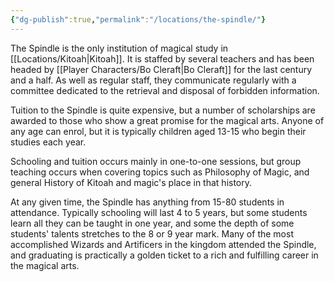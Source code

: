 ```yaml
---
{"dg-publish":true,"permalink":"/locations/the-spindle/"}
---
```


The Spindle is the only institution of magical study in [[Locations/Kitoah\|Kitoah]]. It is staffed by several teachers and has been headed by [[Player Characters/Bo Cleraft\|Bo Cleraft]] for the last century and a half. As well as regular staff, they communicate regularly with a committee dedicated to the retrieval and disposal of forbidden information.

Tuition to the Spindle is quite expensive, but a number of scholarships are awarded to those who show a great promise for the magical arts. Anyone of any age can enrol, but it is typically children aged 13-15 who begin their studies each year.

Schooling and tuition occurs mainly in one-to-one sessions, but group teaching occurs when covering topics such as Philosophy of Magic, and general History of Kitoah and magic's place in that history.

At any given time, the Spindle has anything from 15-80 students in attendance. Typically schooling will last 4 to 5 years, but some students learn all they can be taught in one year, and some the depth of some students' talents stretches to the 8 or 9 year mark. Many of the most accomplished Wizards and Artificers in the kingdom attended the Spindle, and graduating is practically a golden ticket to a rich and fulfilling career in the magical arts.